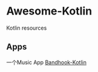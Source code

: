 # Awesome-Kotlin
Kotlin resources

## Apps
一个Music App [Bandhook-Kotlin](https://github.com/antoniolg/Bandhook-Kotlin)
